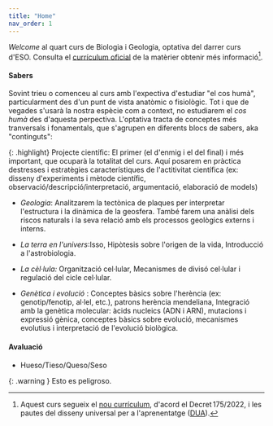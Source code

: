 ```yaml
---
title: "Home"
nav_order: 1
---
```


*Welcome* al quart curs de Biologia i Geologia, optativa del darrer curs d'ESO.  Consulta el [currículum oficial](docs/official-curriculum.pdf) de la matèrier obtenir més informació[^bignote].

[^bignote]: Aquest curs segueix el [nou currículum](https://projectes.xtec.cat/nou-curriculum/educacio-basica/decret-educacio-basica/), d'acord el Decret 175/2022, i les pautes del disseny universal per a l'aprenentatge ([DUA](https://projectes.xtec.cat/educacioinclusiva/categoria/recursos/dua/)).


#### **Sabers**
Sovint trieu o comenceu al curs amb l'expectiva d'estudiar "el cos humà", particularment des d'un punt de vista anatòmic o fisiològic. Tot i que de vegades s'usarà la nostra espècie com a context, no estudiarem el *cos humà* des d'aquesta perpectiva. L'optativa tracta de conceptes més tranversals i fonamentals, que s'agrupen en diferents blocs de sabers, aka "continguts":

{: .highlight} 
Projecte científic: El primer (el d'enmig i el del final) i més important, que ocuparà la totalitat del curs. Aquí posarem en pràctica destresses i estratègies característiques de l'actitivitat científica (ex: disseny d'experiments i mètode científic, observació/descripció/interpretació, argumentació, elaboració de models)
  
- *Geologia*: Analitzarem la tectònica de plaques per interpretar l'estructura i la dinàmica de la geosfera. També farem una anàlisi dels riscos naturals i la seva relació amb els processos geològics externs i interns.
- *La terra en l'univers*:Isso, Hipòtesis sobre l'origen de la vida, Introducció a l'astrobiologia.
  
- *La cèl·lula:* Organització cel·lular, Mecanismes de divisó cel·lular i regulació del cicle cel·lular.
  
- *Genètica i evolució* : Conceptes bàsics sobre l'herència (ex: genotip/fenotip, al·lel, etc.), patrons herència mendeliana, Integració amb la genètica molecular: àcids nucleics (ADN i ARN), mutacions i expressió gènica, conceptes bàsics sobre evolució, mecanismes evolutius i interpretació de l'evolució biològica.

#### **Avaluació**
- Hueso/Tieso/Queso/Seso

{: .warning }
Esto es peligroso.

